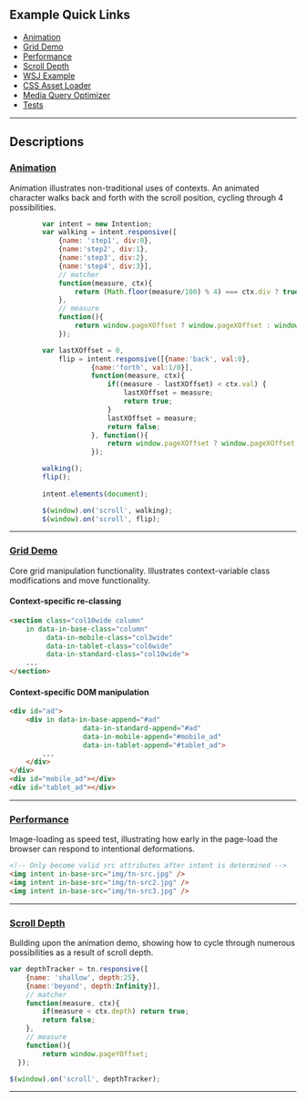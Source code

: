 ## Example Quick Links
* [Animation](/examples/animation) 
* [Grid Demo](/examples/grid) 
* [Performance](/examples/performance) 
* [Scroll Depth](/examples/scrolldepth) 
* [WSJ Example](/examples/wsj) 
* [CSS Asset Loader](/examples/css_loader) 
* [Media Query Optimizer](/examples/mediaquery_link) 
* [Tests](/test/) 

------

## Descriptions

### [Animation](/examples/animation)
Animation illustrates non-traditional uses of contexts. An animated character walks back and forth with the scroll position, cycling through 4 possibilities.

```javascript
		var intent = new Intention;
		var walking = intent.responsive([
	    	{name: 'step1', div:0},
	    	{name:'step2', div:1},
	    	{name:'step3', div:2},
	    	{name:'step4', div:3}],
	    	// matcher
	    	function(measure, ctx){
	    		return (Math.floor(measure/100) % 4) === ctx.div ? true : false;
	    	},
	    	// measure
	    	function(){
	    		return window.pageXOffset ? window.pageXOffset : window.document.documentElement.scrollLeft;
	    	});

		var lastXOffset = 0,
			flip = intent.responsive([{name:'back', val:0}, 
					{name:'forth', val:1/0}], 
					function(measure, ctx){
						if((measure - lastXOffset) < ctx.val) {
							lastXOffset = measure;
							return true;
						}
						lastXOffset = measure;
						return false;
					}, function(){
						return window.pageXOffset ? window.pageXOffset : window.document.documentElement.scrollLeft;
					});

		walking();
		flip();
		
		intent.elements(document);

		$(window).on('scroll', walking);
		$(window).on('scroll', flip);
```
------

### [Grid Demo](/examples/grid) 
Core grid manipulation functionality. Illustrates context-variable class modifications and move functionality.

#### Context-specific re-classing
```html
<section class="col10wide column"
	in data-in-base-class="column" 
		 data-in-mobile-class="col3wide" 
		 data-in-tablet-class="col6wide" 
		 data-in-standard-class="col10wide">
	...
</section>
```

#### Context-specific DOM manipulation
```html
<div id="ad">
	<div in data-in-base-append="#ad"
				  data-in-standard-append="#ad"
				  data-in-mobile-append="#mobile_ad"
				  data-in-tablet-append="#tablet_ad">
		...
	</div>
</div>
<div id="mobile_ad"></div>
<div id="tablet_ad"></div>
```

------

### [Performance](/examples/performance) 
Image-loading as speed test, illustrating how early in the page-load the browser can respond to intentional deformations.

```html
<!-- Only become valid src attributes after intent is determined -->
<img intent in-base-src="img/tn-src.jpg" />
<img intent in-base-src="img/tn-src2.jpg" />
<img intent in-base-src="img/tn-src3.jpg" />
```

------


### [Scroll Depth](/examples/scrolldepth)
Building upon the animation demo, showing how to cycle through numerous possibilities as a result of scroll depth.
```javascript
var depthTracker = tn.responsive([
  	{name: 'shallow', depth:25},
  	{name:'beyond', depth:Infinity}],
  	// matcher
  	function(measure, ctx){
  		if(measure < ctx.depth) return true;
  		return false;
  	},
  	// measure
  	function(){
  		return window.pageYOffset;
  });

$(window).on('scroll', depthTracker);
```

------

